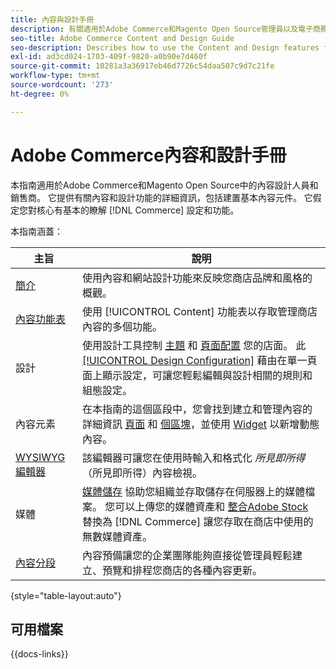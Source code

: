 ```yaml
---
title: 內容與設計手冊
description: 有關適用於Adobe Commerce和Magento Open Source管理員以及電子商務行銷人員的內容和設計功能的完整資訊。
seo-title: Adobe Commerce Content and Design Guide
seo-description: Describes how to use the Content and Design features for Adobe Commerce and Magento Open Source.
exl-id: ad3cd024-1703-409f-9820-a0b90e7d460f
source-git-commit: 10281a3a36917eb46d7726c54daa507c9d7c21fe
workflow-type: tm+mt
source-wordcount: '273'
ht-degree: 0%

---
```


# Adobe Commerce內容和設計手冊

本指南適用於Adobe Commerce和Magento Open Source中的內容設計人員和銷售商。 它提供有關內容和設計功能的詳細資訊，包括建置基本內容元件。 它假定您對核心有基本的瞭解 [!DNL Commerce] 設定和功能。

本指南涵蓋：

| 主旨 | 說明 |
| ------- | ----------- |
| [簡介](introduction.md) | 使用內容和網站設計功能來反映您商店品牌和風格的概觀。 |
| [內容功能表](content-menu.md) | 使用 [!UICONTROL Content] 功能表以存取管理商店內容的多個功能。 |
| 設計 | 使用設計工具控制 [主題](themes.md) 和 [頁面配置](page-layout.md) 您的店面。 此 [[!UICONTROL Design Configuration]](configuration.md) 藉由在單一頁面上顯示設定，可讓您輕鬆編輯與設計相關的規則和組態設定。 |
| 內容元素 | 在本指南的這個區段中，您會找到建立和管理內容的詳細資訊 [頁面](pages.md) 和 [個區塊](blocks.md)，並使用 [Widget](widgets.md) 以新增動態內容。 |
| [WYSIWYG編輯器](editor.md) | 該編輯器可讓您在使用時輸入和格式化 _所見即所得_ （所見即所得）內容檢視。 |
| 媒體 | [媒體儲存](media-storage.md) 協助您組織並存取儲存在伺服器上的媒體檔案。 您可以上傳您的媒體資產和 [整合Adobe Stock](adobe-stock.md) 替換為 [!DNL Commerce] 讓您存取在商店中使用的無數媒體資產。 |
| [內容分段](content-staging.md) | 內容預備讓您的企業團隊能夠直接從管理員輕鬆建立、預覽和排程您商店的各種內容更新。 |

{style="table-layout:auto"}

## 可用檔案

{{docs-links}}
